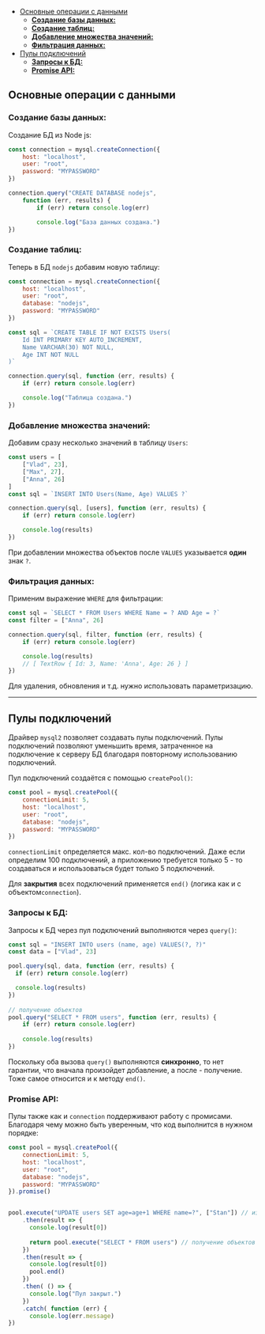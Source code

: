- [Основные операции с данными](#основные-операции-с-данными)
  - [**Создание базы данных:**](#создание-базы-данных)
  - [**Создание таблиц:**](#создание-таблиц)
  - [**Добавление множества значений:**](#добавление-множества-значений)
  - [**Фильтрация данных:**](#фильтрация-данных)
- [Пулы подключений](#пулы-подключений)
  - [**Запросы к БД:**](#запросы-к-бд)
  - [**Promise API:**](#promise-api)

## Основные операции с данными

### **Создание базы данных:**

Создание БД из Node js:

```javascript
const connection = mysql.createConnection({
    host: "localhost",
    user: "root",
    password: "MYPASSWORD"
})

connection.query("CREATE DATABASE nodejs",
    function (err, results) {
        if (err) return console.log(err)

        console.log("База данных создана.")
})
```

### **Создание таблиц:**

Теперь в БД `nodejs` добавим новую таблицу:

```javascript
const connection = mysql.createConnection({
    host: "localhost",
    user: "root",
    database: "nodejs",
    password: "MYPASSWORD"
})

const sql = `CREATE TABLE IF NOT EXISTS Users(
    Id INT PRIMARY KEY AUTO_INCREMENT,
    Name VARCHAR(30) NOT NULL,
    Age INT NOT NULL    
)`

connection.query(sql, function (err, results) {
    if (err) return console.log(err)

    console.log("Таблица создана.")
})
```

### **Добавление множества значений:**

Добавим сразу несколько значений в таблицу `Users`:

```javascript
const users = [
    ["Vlad", 23],
    ["Max", 27],
    ["Anna", 26]
]
const sql = `INSERT INTO Users(Name, Age) VALUES ?`

connection.query(sql, [users], function (err, results) {
    if (err) return console.log(err)

    console.log(results)
})
```

При добавлении множества объектов после `VALUES` указывается **один** знак `?`.

### **Фильтрация данных:**

Применим выражение `WHERE` для фильтрации:

```javascript
const sql = `SELECT * FROM Users WHERE Name = ? AND Age = ?`
const filter = ["Anna", 26]

connection.query(sql, filter, function (err, results) {
    if (err) return console.log(err)

    console.log(results)
    // [ TextRow { Id: 3, Name: 'Anna', Age: 26 } ]
})
```

Для удаления, обновления и т.д. нужно использовать параметризацию.
***

## Пулы подключений

Драйвер `mysql2` позволяет создавать пулы подключений. Пулы подключений позволяют уменьшить время, затраченное на подключение к серверу БД благодаря повторному использованию подключений. 

Пул подключений создаётся с помощью `createPool()`:

```javascript
const pool = mysql.createPool({
    connectionLimit: 5,
    host: "localhost",
    user: "root",
    database: "nodejs",
    password: "MYPASSWORD"
})
```

`connectionLimit` определяется макс. кол-во подключений. Даже если определим 100 подключений, а приложению требуется только 5 - то создаваться и использоваться будет только 5 подключений.

Для **закрытия** всех подключений применяется `end()` (логика как и с объектом`connection`).

### **Запросы к БД:**

Запросы к БД через пул подключений выполняются через `query()`:

```javascript
const sql = "INSERT INTO users (name, age) VALUES(?, ?)"
const data = ["Vlad", 23]

pool.query(sql, data, function (err, results) {
  if (err) return console.log(err)

  console.log(results)
})
 
// получение объектов
pool.query("SELECT * FROM users", function (err, results) {
    if (err) return console.log(err)
    
    console.log(results)
})
```

Поскольку оба вызова `query()` выполняются **синхронно**, то нет гарантии, что вначала произойдет добавление, а после - получение. Тоже самое относится и к методу `end()`.

### **Promise API:**

Пулы также как и `connection` поддерживают работу с промисами. Благодаря чему можно быть уверенным, что код выполнится в нужном порядке: 

```javascript
const pool = mysql.createPool({
    connectionLimit: 5,
    host: "localhost",
    user: "root",
    database: "nodejs",
    password: "MYPASSWORD"
}).promise()


pool.execute("UPDATE users SET age=age+1 WHERE name=?", ["Stan"]) // изменение объектов
    .then(result => { 
      console.log(result[0])
      
      return pool.execute("SELECT * FROM users") // получение объектов
    })
    .then(result => {
      console.log(result[0])
      pool.end()
    })
    .then( () => {
      console.log("Пул закрыт.")
    })
    .catch( function (err) {
      console.log(err.message)
})
```





